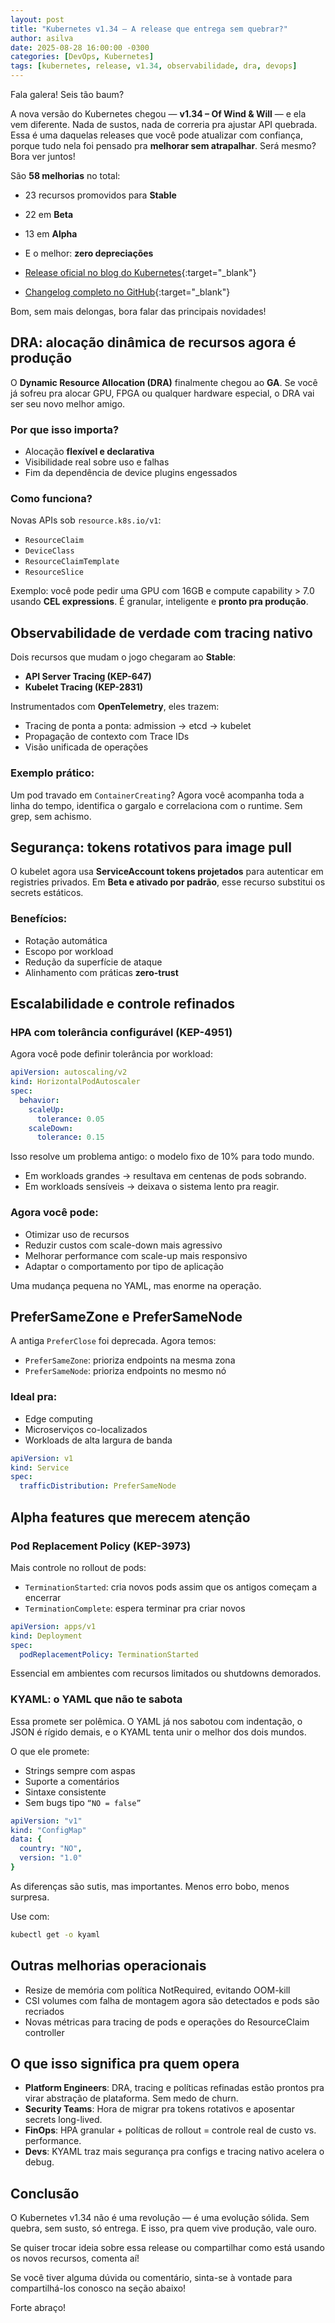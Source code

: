 ```yaml
---
layout: post
title: "Kubernetes v1.34 – A release que entrega sem quebrar?"
author: asilva
date: 2025-08-28 16:00:00 -0300
categories: [DevOps, Kubernetes]
tags: [kubernetes, release, v1.34, observabilidade, dra, devops]
---
```


Fala galera! Seis tão baum?

A nova versão do Kubernetes chegou — **v1.34 – Of Wind & Will** — e ela vem diferente. Nada de sustos, nada de correria pra ajustar API quebrada. Essa é uma daquelas releases que você pode atualizar com confiança, porque tudo nela foi pensado pra **melhorar sem atrapalhar**. Será mesmo? Bora ver juntos! 

São **58 melhorias** no total:

- 23 recursos promovidos para **Stable**
- 22 em **Beta**
- 13 em **Alpha**
- E o melhor: **zero depreciações**

- [Release oficial no blog do Kubernetes](https://kubernetes.io/blog/2025/08/27/kubernetes-v1-34-release/){:target="_blank"}  
- [Changelog completo no GitHub](https://github.com/kubernetes/kubernetes/blob/master/CHANGELOG/CHANGELOG-1.34.md){:target="_blank"}

Bom, sem mais delongas, bora falar das principais novidades!

## DRA: alocação dinâmica de recursos agora é produção

O **Dynamic Resource Allocation (DRA)** finalmente chegou ao **GA**. Se você já sofreu pra alocar GPU, FPGA ou qualquer hardware especial, o DRA vai ser seu novo melhor amigo.

### Por que isso importa?

- Alocação **flexível e declarativa**  
- Visibilidade real sobre uso e falhas  
- Fim da dependência de device plugins engessados  

### Como funciona?

Novas APIs sob `resource.k8s.io/v1`:

- `ResourceClaim`
- `DeviceClass`
- `ResourceClaimTemplate`
- `ResourceSlice`

Exemplo: você pode pedir uma GPU com 16GB e compute capability > 7.0 usando **CEL expressions**. É granular, inteligente e **pronto pra produção**.

## Observabilidade de verdade com tracing nativo

Dois recursos que mudam o jogo chegaram ao **Stable**:

- **API Server Tracing (KEP-647)**
- **Kubelet Tracing (KEP-2831)**

Instrumentados com **OpenTelemetry**, eles trazem:

- Tracing de ponta a ponta: admission → etcd → kubelet  
- Propagação de contexto com Trace IDs  
- Visão unificada de operações  

### Exemplo prático:

Um pod travado em `ContainerCreating`? Agora você acompanha toda a linha do tempo, identifica o gargalo e correlaciona com o runtime. Sem grep, sem achismo.

## Segurança: tokens rotativos para image pull

O kubelet agora usa **ServiceAccount tokens projetados** para autenticar em registries privados. Em **Beta e ativado por padrão**, esse recurso substitui os secrets estáticos.

### Benefícios:

- Rotação automática  
- Escopo por workload  
- Redução da superfície de ataque  
- Alinhamento com práticas **zero-trust**

## Escalabilidade e controle refinados

### HPA com tolerância configurável (KEP-4951)

Agora você pode definir tolerância por workload:

```yaml
apiVersion: autoscaling/v2
kind: HorizontalPodAutoscaler
spec:
  behavior:
    scaleUp:
      tolerance: 0.05
    scaleDown:
      tolerance: 0.15
```

Isso resolve um problema antigo: o modelo fixo de 10% para todo mundo.

- Em workloads grandes → resultava em centenas de pods sobrando.
- Em workloads sensíveis → deixava o sistema lento pra reagir.

### Agora você pode:

- Otimizar uso de recursos
- Reduzir custos com scale-down mais agressivo
- Melhorar performance com scale-up mais responsivo
- Adaptar o comportamento por tipo de aplicação

Uma mudança pequena no YAML, mas enorme na operação.

##  PreferSameZone e PreferSameNode

A antiga `PreferClose` foi deprecada. Agora temos:

- `PreferSameZone`: prioriza endpoints na mesma zona
- `PreferSameNode`: prioriza endpoints no mesmo nó

### Ideal pra:

- Edge computing
- Microserviços co-localizados
- Workloads de alta largura de banda

```yaml
apiVersion: v1
kind: Service
spec:
  trafficDistribution: PreferSameNode
```

## Alpha features que merecem atenção

### Pod Replacement Policy (KEP-3973)

Mais controle no rollout de pods:

- `TerminationStarted`: cria novos pods assim que os antigos começam a encerrar
- `TerminationComplete`: espera terminar pra criar novos

```yaml
apiVersion: apps/v1
kind: Deployment
spec:
  podReplacementPolicy: TerminationStarted
```

Essencial em ambientes com recursos limitados ou shutdowns demorados.

### KYAML: o YAML que não te sabota

Essa promete ser polêmica. O YAML já nos sabotou com indentação, o JSON é rígido demais, e o KYAML tenta unir o melhor dos dois mundos.

O que ele promete:

- Strings sempre com aspas
- Suporte a comentários
- Sintaxe consistente
- Sem bugs tipo `“NO = false”`

```yaml
apiVersion: "v1"
kind: "ConfigMap"
data: {
  country: "NO",
  version: "1.0"
}
```

As diferenças são sutis, mas importantes. Menos erro bobo, menos surpresa.

Use com: 

```bash
kubectl get -o kyaml
```

## Outras melhorias operacionais

- Resize de memória com política NotRequired, evitando OOM-kill
- CSI volumes com falha de montagem agora são detectados e pods são recriados
- Novas métricas para tracing de pods e operações do ResourceClaim controller

## O que isso significa pra quem opera

- **Platform Engineers**: DRA, tracing e políticas refinadas estão prontos pra virar abstração de plataforma. Sem medo de churn.
- **Security Teams**: Hora de migrar pra tokens rotativos e aposentar secrets long-lived.
- **FinOps**: HPA granular + políticas de rollout = controle real de custo vs. performance.
- **Devs**: KYAML traz mais segurança pra configs e tracing nativo acelera o debug.

## Conclusão

O Kubernetes v1.34 não é uma revolução — é uma evolução sólida. Sem quebra, sem susto, só entrega. E isso, pra quem vive produção, vale ouro.

Se quiser trocar ideia sobre essa release ou compartilhar como está usando os novos recursos, comenta aí!

Se você tiver alguma dúvida ou comentário, sinta-se à vontade para compartilhá-los conosco na seção abaixo!

Forte abraço!
